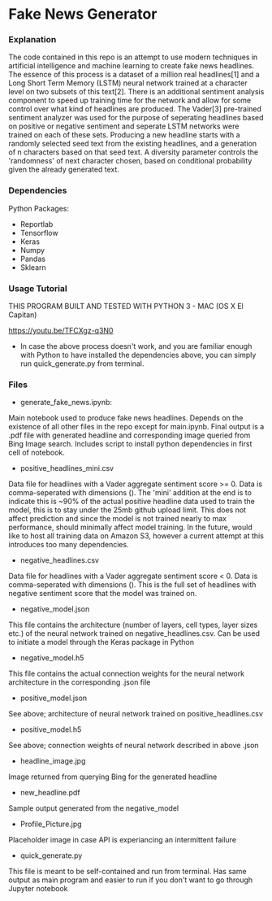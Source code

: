 # Fake News Generator

### Explanation
The code contained in this repo is an attempt to use modern techniques in artificial intelligence and machine learning to create fake news headlines. The essence of this process is a dataset of a million real headlines[1] and a Long Short Term Memory (LSTM) neural network trained at a character level on two subsets of this text[2]. There is an additional sentiment analysis component to speed up training time for the network and allow for some control over what kind of headlines are produced. The Vader[3] pre-trained sentiment analyzer was used for the purpose of seperating headlines based on positive or negative sentiment and seperate LSTM networks were trained on each of these sets. Producing a new headline starts with a randomly selected seed text from the existing headlines, and a generation of n characters based on that seed text. A diversity parameter controls the 'randomness' of next character chosen, based on conditional probability given the already generated text. 

### Dependencies
Python Packages:
- Reportlab
- Tensorflow
- Keras
- Numpy
- Pandas
- Sklearn


### Usage Tutorial
THIS PROGRAM BUILT AND TESTED WITH PYTHON 3 - MAC (OS X El Capitan)

https://youtu.be/TFCXgz-q3N0

* In case the above process doesn't work, and you are familiar enough with Python to have installed the dependencies above, you can simply run quick_generate.py from terminal. 

### Files

- generate_fake_news.ipynb:

Main notebook used to produce fake news headlines. Depends on the existence of all other files in the repo except for main.ipynb. Final output is a .pdf file with generated headline and corresponding image queried from Bing Image search. Includes script to install python dependencies in first cell of notebook. 


- positive_headlines_mini.csv

Data file for headlines with a Vader aggregate sentiment score >= 0. Data is comma-seperated with dimensions (). The 'mini' addition at the end is to indicate this is ~90% of the actual positive headline data used to train the model, this is to stay under the 25mb github upload limit. This does not affect prediction and since the model is not trained nearly to max performance, should minimally affect model training. In the future, would like to host all training data on Amazon S3, however a current attempt at this introduces too many dependencies.

- negative_headlines.csv

Data file for headlines with a Vader aggregate sentiment score < 0. Data is comma-seperated with dimensions (). This is the full set of headlines with negative sentiment score that the model was trained on.

- negative_model.json

This file contains the architecture (number of layers, cell types, layer sizes etc.) of the neural network trained on negative_headlines.csv. Can be used to initiate a model through the Keras package in Python

- negative_model.h5

This file contains the actual connection weights for the neural network architecture in the corresponding .json file

- positive_model.json

See above; architecture of neural network trained on positive_headlines.csv

- positive_model.h5

See above; connection weights of neural network described in above .json

- headline_image.jpg

Image returned from querying Bing for the generated headline

- new_headline.pdf

Sample output generated from the negative_model

- Profile_Picture.jpg

Placeholder image in case API is experiancing an intermittent failure

- quick_generate.py

This file is meant to be self-contained and run from terminal. Has same output as main program and easier to run if you don't want to go through Jupyter notebook



### 

